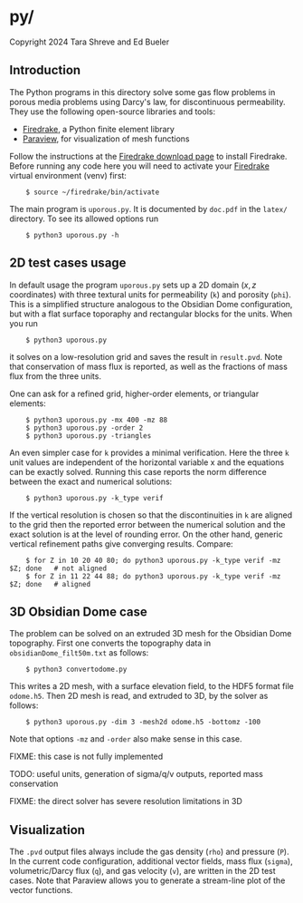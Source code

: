 # py/

Copyright 2024 Tara Shreve and Ed Bueler

## Introduction

The Python programs in this directory solve some gas flow problems in porous media problems using Darcy's law, for discontinuous permeability.  They use the following open-source libraries and tools:

  * [Firedrake](https://www.firedrakeproject.org/), a Python finite element library
  * [Paraview](https://www.paraview.org/), for visualization of mesh functions

Follow the instructions at the [Firedrake download page](https://www.firedrakeproject.org/download.html) to install Firedrake.  Before running any code here you will need to activate your [Firedrake](https://www.firedrakeproject.org/) virtual environment (venv) first:

        $ source ~/firedrake/bin/activate

The main program is `uporous.py`.  It is documented by `doc.pdf` in the `latex/` directory.  To see its allowed options run

        $ python3 uporous.py -h

## 2D test cases usage

In default usage the program `uporous.py` sets up a 2D domain ($x,z$ coordinates) with three textural units for permeability (`k`) and porosity (`phi`).  This is a simplified structure analogous to the Obsidian Dome configuration, but with a flat surface toporaphy and rectangular blocks for the units.  When you run

        $ python3 uporous.py

it solves on a low-resolution grid and saves the result in `result.pvd`.  Note that conservation of mass flux is reported, as well as the fractions of mass flux from the three units.

One can ask for a refined grid, higher-order elements, or triangular elements:

        $ python3 uporous.py -mx 400 -mz 88
        $ python3 uporous.py -order 2
        $ python3 uporous.py -triangles

An even simpler case for `k` provides a minimal verification.  Here the three `k` unit values are independent of the horizontal variable x and the equations can be exactly solved.  Running this case reports the norm difference between the exact and numerical solutions:

        $ python3 uporous.py -k_type verif

If the vertical resolution is chosen so that the discontinuities in `k` are aligned to the grid then the reported error between the numerical solution and the exact solution is at the level of rounding error.  On the other hand, generic vertical refinement paths give converging results.  Compare:

        $ for Z in 10 20 40 80; do python3 uporous.py -k_type verif -mz $Z; done   # not aligned
        $ for Z in 11 22 44 88; do python3 uporous.py -k_type verif -mz $Z; done   # aligned

## 3D Obsidian Dome case

The problem can be solved on an extruded 3D mesh for the Obsidian Dome topography.  First one converts the topography data in `obsidianDome_filt50m.txt` as follows:

        $ python3 convertodome.py

This writes a 2D mesh, with a surface elevation field, to the HDF5 format file `odome.h5`.  Then 2D mesh is read, and extruded to 3D, by the solver as follows:

        $ python3 uporous.py -dim 3 -mesh2d odome.h5 -bottomz -100

Note that options `-mz` and `-order` also make sense in this case.

FIXME: this case is not fully implemented

TODO: useful units, generation of sigma/q/v outputs, reported mass conservation

FIXME: the direct solver has severe resolution limitations in 3D

## Visualization

The `.pvd` output files always include the gas density (`rho`) and pressure (`P`).  In the current code configuration, additional vector fields, mass flux (`sigma`), volumetric/Darcy flux (`q`), and gas velocity (`v`), are written in the 2D test cases.  Note that Paraview allows you to generate a stream-line plot of the vector functions.
